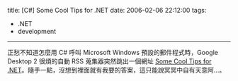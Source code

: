 title: \[C#\] Some Cool Tips for .NET
date: 2006-02-06 22:12:00
tags: 
- .NET
- development
---

正愁不知道怎麼用 C# 呼叫 Microsoft Windows 預設的郵件程式時，Google Desktop 2 很煩的自動 RSS 蒐集器突然跳出一個網址 [Some Cool Tips for .NET](http://www.codeproject.com/useritems/tips.asp)。隨手一點，沒想到裡面就有我要的答案，這只能說冥冥中自有天意阿…。